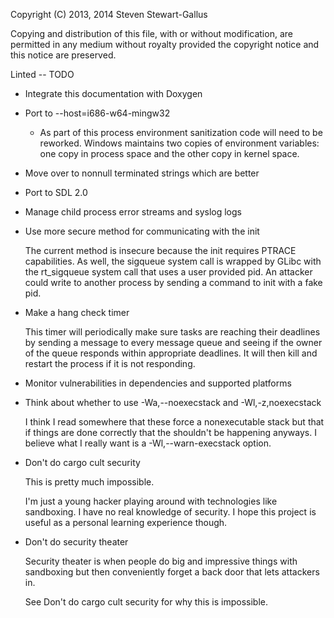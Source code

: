 Copyright (C) 2013, 2014 Steven Stewart-Gallus

Copying and distribution of this file, with or without modification,
are permitted in any medium without royalty provided the copyright
notice and this notice are preserved.

Linted -- TODO

* Integrate this documentation with Doxygen
* Port to --host=i686-w64-mingw32

    * As part of this process environment sanitization code will need
      to be reworked. Windows maintains two copies of environment
      variables: one copy in process space and the other copy in
      kernel space.

* Move over to nonnull terminated strings which are better

* Port to SDL 2.0
* Manage child process error streams and syslog logs
* Use more secure method for communicating with the init

    The current method is insecure because the init requires PTRACE
    capabilities. As well, the sigqueue system call is wrapped by
    GLibc with the rt_sigqueue system call that uses a user provided
    pid. An attacker could write to another process by sending a
    command to init with a fake pid.

* Make a hang check timer

    This timer will periodically make sure tasks are reaching their
    deadlines by sending a message to every message queue and seeing
    if the owner of the queue responds within appropriate
    deadlines. It will then kill and restart the process if it is not
    responding.

* Monitor vulnerabilities in dependencies and supported platforms
* Think about whether to use -Wa,--noexecstack and -Wl,-z,noexecstack

    I think I read somewhere that these force a nonexecutable stack
    but that if things are done correctly that the shouldn't be
    happening anyways. I believe what I really want is a
    -Wl,--warn-execstack option.

* Don't do cargo cult security

    This is pretty much impossible.

    I'm just a young hacker playing around with technologies like
    sandboxing. I have no real knowledge of security. I hope this
    project is useful as a personal learning experience though.

* Don't do security theater

    Security theater is when people do big and impressive things with
    sandboxing but then conveniently forget a back door that lets
    attackers in.

    See Don't do cargo cult security for why this is impossible.
